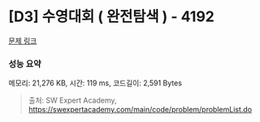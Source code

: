 # [D3] 수영대회 ( 완전탐색 ) - 4192 

[문제 링크](https://swexpertacademy.com/main/code/problem/problemDetail.do?contestProbId=AWKaCc-KABgDFAT2) 

### 성능 요약

메모리: 21,276 KB, 시간: 119 ms, 코드길이: 2,591 Bytes



> 출처: SW Expert Academy, https://swexpertacademy.com/main/code/problem/problemList.do